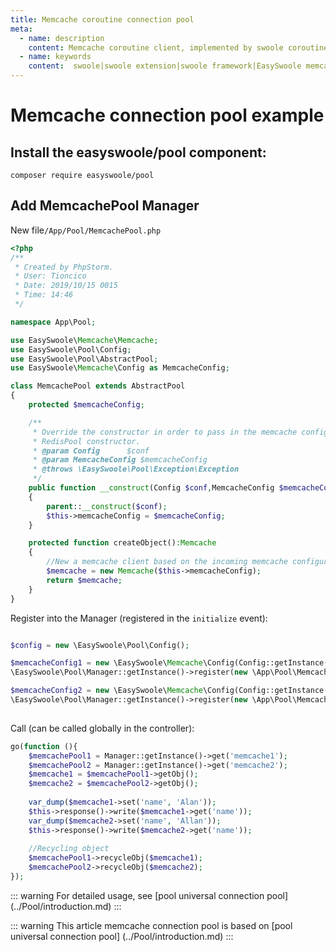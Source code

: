 ```yaml
---
title: Memcache coroutine connection pool
meta:
  - name: description
    content: Memcache coroutine client, implemented by swoole coroutine client
  - name: keywords
    content:  swoole|swoole extension|swoole framework|EasySwoole memcache|Swoole Memcache coroutine client|Memcache connection pool
---
```

# Memcache connection pool example

## Install the easyswoole/pool component:

```shell
composer require easyswoole/pool
```

## Add MemcachePool Manager
New file`/App/Pool/MemcachePool.php`

```php
<?php
/**
 * Created by PhpStorm.
 * User: Tioncico
 * Date: 2019/10/15 0015
 * Time: 14:46
 */

namespace App\Pool;

use EasySwoole\Memcache\Memcache;
use EasySwoole\Pool\Config;
use EasySwoole\Pool\AbstractPool;
use EasySwoole\Memcache\Config as MemcacheConfig;

class MemcachePool extends AbstractPool
{
    protected $memcacheConfig;

    /**
     * Override the constructor in order to pass in the memcache configuration
     * RedisPool constructor.
     * @param Config      $conf
     * @param MemcacheConfig $memcacheConfig
     * @throws \EasySwoole\Pool\Exception\Exception
     */
    public function __construct(Config $conf,MemcacheConfig $memcacheConfig)
    {
        parent::__construct($conf);
        $this->memcacheConfig = $memcacheConfig;
    }

    protected function createObject():Memcache
    {
        //New a memcache client based on the incoming memcache configuration
        $memcache = new Memcache($this->memcacheConfig);
        return $memcache;
    }
}
```
Register into the Manager (registered in the `initialize` event):
```php

$config = new \EasySwoole\Pool\Config();

$memcacheConfig1 = new \EasySwoole\Memcache\Config(Config::getInstance()->getConf('MEMCACHE1'));
\EasySwoole\Pool\Manager::getInstance()->register(new \App\Pool\MemcachePool($config,$memcacheConfig1),'memcache1');

$memcacheConfig2 = new \EasySwoole\Memcache\Config(Config::getInstance()->getConf('MEMCACHE2'));
\EasySwoole\Pool\Manager::getInstance()->register(new \App\Pool\MemcachePool($config,$memcacheConfig2),'memcache2');
    
```

Call (can be called globally in the controller):
```php
go(function (){
    $memcachePool1 = Manager::getInstance()->get('memcache1');
    $memcachePool2 = Manager::getInstance()->get('memcache2');
    $memcache1 = $memcachePool1->getObj();
    $memcache2 = $memcachePool2->getObj();
    
    var_dump($memcache1->set('name', 'Alan'));
    $this->response()->write($memcache1->get('name'));
    var_dump($memcache2->set('name', 'Allan'));
    $this->response()->write($memcache2->get('name'));
    
    //Recycling object
    $memcachePool1->recycleObj($memcache1);
    $memcachePool2->recycleObj($memcache2);
});
```

::: warning
For detailed usage, see [pool universal connection pool] (../Pool/introduction.md)
:::

::: warning
This article memcache connection pool is based on [pool universal connection pool] (../Pool/introduction.md)
:::
